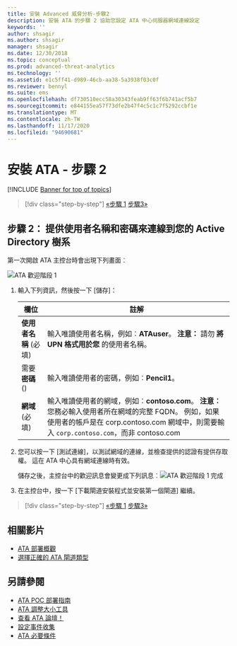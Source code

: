 ```yaml
---
title: 安裝 Advanced 威脅分析-步驟2
description: 安裝 ATA 的步驟 2 協助您設定 ATA 中心伺服器網域連線設定
keywords: ''
author: shsagir
ms.author: shsagir
manager: shsagir
ms.date: 12/30/2018
ms.topic: conceptual
ms.prod: advanced-threat-analytics
ms.technology: ''
ms.assetid: e1c5ff41-d989-46cb-aa38-5a3938f03c0f
ms.reviewer: bennyl
ms.suite: ems
ms.openlocfilehash: df730510ecc58a30343feab9ff63f6b741acf5b7
ms.sourcegitcommit: e844155ea57f73dfe2b47f4c5c1c7f5292ccbf1e
ms.translationtype: MT
ms.contentlocale: zh-TW
ms.lasthandoff: 11/17/2020
ms.locfileid: "94690681"
---
```

# <a name="install-ata---step-2"></a>安裝 ATA - 步驟 2

[!INCLUDE [Banner for top of topics](includes/banner.md)]

> [!div class="step-by-step"]
> [«步驟 1](install-ata-step1.md) 
> [步驟3»](install-ata-step3.md)

## <a name="step-2-provide-a-username-and-password-to-connect-to-your-active-directory-forest"></a>步驟 2： 提供使用者名稱和密碼來連線到您的 Active Directory 樹系

第一次開啟 ATA 主控台時會出現下列畫面︰

![ATA 歡迎階段 1](media/ATA_1.7-welcome-provide-username.png)

1. 輸入下列資訊，然後按一下 [儲存]：

    |欄位|註解|
    |---------|------------|
    |**使用者名稱** (必填)|輸入唯讀使用者名稱，例如︰**ATAuser**。 **注意：** 請勿 **將 UPN 格式用於您** 的使用者名稱。|
    |需要 **密碼** () |輸入唯讀使用者的密碼，例如︰**Pencil1**。|
    |**網域** (必填)|輸入唯讀使用者的網域，例如︰**contoso.com**。 **注意︰** 您務必輸入使用者所在網域的完整 FQDN。 例如，如果使用者的帳戶是在 corp.contoso.com 網域中，則需要輸入 `corp.contoso.com`，而非 contoso.com|

1. 您可以按一下 [測試連線]，以測試網域的連線，並檢查提供的認證有提供存取權。 這在 ATA 中心具有網域連線時有效。

    儲存之後，主控台中的歡迎訊息會變更成下列訊息︰![ATA 歡迎階段 1 完成](media/ATA_1.7-welcome-provide-username-finished.png)

1. 在主控台中，按一下 [下載閘道安裝程式並安裝第一個閘道] 繼續。

> [!div class="step-by-step"]
> [«步驟 1](install-ata-step1.md) 
> [步驟3»](install-ata-step3.md)

## <a name="related-videos"></a>相關影片

- [ATA 部署概觀](https://channel9.msdn.com/Shows/Microsoft-Security/Overview-of-ATA-Deployment-in-10-Minutes)
- [選擇正確的 ATA 閘道類型](https://channel9.msdn.com/Shows/Microsoft-Security/ATA-Deployment-Choose-the-Right-Gateway-Type)

## <a name="see-also"></a>另請參閱

- [ATA POC 部署指南](https://aka.ms/atapoc)
- [ATA 調整大小工具](https://aka.ms/atasizingtool)
- [查看 ATA 論壇！](https://social.technet.microsoft.com/Forums/security/home?forum=mata)
- [設定事件收集](configure-event-collection.md)
- [ATA 必要條件](ata-prerequisites.md)
